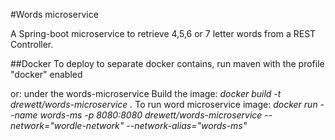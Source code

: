 #Words microservice

A Spring-boot microservice to retrieve 4,5,6 or 7 letter words from a REST Controller.

##Docker
To deploy to separate docker contains, run maven with the profile "docker" enabled

or: under the words-microservice
Build the image:
_docker build -t drewett/words-microservice ._
To run word microservice image:
_docker run --name words-ms -p 8080:8080 drewett/words-microservice --network="wordle-network" --network-alias="words-ms"_






